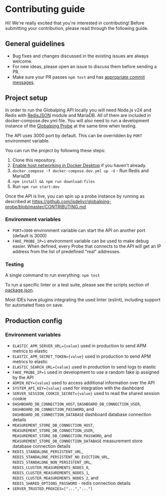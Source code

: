 # Contributing guide

Hi! We're really excited that you're interested in contributing! Before submitting your contribution, please read through the following guide.

## General guidelines

-   Bug fixes and changes discussed in the existing issues are always welcome.
-   For new ideas, please open an issue to discuss them before sending a PR.
-   Make sure your PR passes `npm test` and has [appropriate commit messages](https://github.com/jsdelivr/globalping/commits/master).

## Project setup

In order to run the Globalping API locally you will need Node.js v24 and Redis with [RedisJSON](https://oss.redis.com/redisjson/) module and MariaDB. All of them are included in docker-compose.dev.yml file. You will also need to run a development instance of the [Globalping Probe](https://github.com/jsdelivr/globalping-probe) at the same time when testing.

The API uses 3000 port by default. This can be overridden by `PORT` environment variable.

You can run the project by following these steps:

1. Clone this repository.
2. [Enable host networking in Docker Desktop](https://docs.docker.com/engine/network/drivers/host/#docker-desktop) if you haven't already.
3. `docker compose -f docker-compose.dev.yml up -d` - Run Redis and MariaDB
4. `npm install && npm run download:files`
5. Run `npm run start:dev`

Once the API is live, you can spin up a probe instance by running as described at https://github.com/jsdelivr/globalping-probe/blob/master/CONTRIBUTING.md.

### Environment variables
- `PORT=3000` environment variable can start the API on another port (default is 3000)
- `FAKE_PROBE_IP=1` environment variable can be used to make debug easier. When defined, every Probe
  that connects to the API will get an IP address from the list of predefined "real" addresses.

### Testing

A single command to run everything: `npm test`

To run a specific linter or a test suite, please see the scripts section of [package.json](package.json).

Most IDEs have plugins integrating the used linter (eslint), including support for automated fixes on save.

## Production config

### Environment variables

- `ELASTIC_APM_SERVER_URL={value}` used in production to send APM metrics to elastic
- `ELASTIC_APM_SECRET_TOKEN={value}` used in production to send APM metrics to elastic
- `ELASTIC_SEARCH_URL={value}` used in production to send logs to elastic
- `FAKE_PROBE_IP=1` used in development to use a random fake ip assigned by the API
- `ADMIN_KEY={value}` used to access additional information over the API
- `SYSTEM_API_KEY={value}` used for integration with the dashboard
- `SERVER_SESSION_COOKIE_SECRET={value}` used to read the shared session cookie
- `DASHBOARD_DB_CONNECTION_HOST`, `DASHBOARD_DB_CONNECTION_USER`, `DASHBOARD_DB_CONNECTION_PASSWORD`, and `DASHBOARD_DB_CONNECTION_DATABASE` dashboard database connection details
- `MEASUREMENT_STORE_DB_CONNECTION_HOST`, `MEASUREMENT_STORE_DB_CONNECTION_USER`, `MEASUREMENT_STORE_DB_CONNECTION_PASSWORD`, and `MEASUREMENT_STORE_DB_CONNECTION_DATABASE` measurement store database connection details
- `REDIS_STANDALONE_PERSISTENT_URL`, `REDIS_STANDALONE_PERSISTENT_NO_EVICTION_URL`, `REDIS_STANDALONE_NON_PERSISTENT_URL`, `REDIS_CLUSTER_MEASUREMENTS_NODES_0`, `REDIS_CLUSTER_MEASUREMENTS_NODES_1`, `REDIS_CLUSTER_MEASUREMENTS_NODES_2`, and `REDIS_SHARED_OPTIONS_PASSWORD` - redis connection details
- `SERVER_TRUSTED_PROXIES=["...","..."]`
